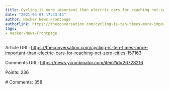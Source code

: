 ```yaml
---
title: Cycling is more important than electric cars for reaching net-zero cities
date: "2021-04-07 17:43:44"
author: Hacker News Frontpage
authorlink: https://theconversation.com/cycling-is-ten-times-more-important-than-electric-cars-for-reaching-net-zero-cities-157163
tags:
- Hacker-News-Frontpage
---
```


<p>Article URL: <a href="https://theconversation.com/cycling-is-ten-times-more-important-than-electric-cars-for-reaching-net-zero-cities-157163">https://theconversation.com/cycling-is-ten-times-more-important-than-electric-cars-for-reaching-net-zero-cities-157163</a></p>
<p>Comments URL: <a href="https://news.ycombinator.com/item?id=26728216">https://news.ycombinator.com/item?id=26728216</a></p>
<p>Points: 236</p>
<p># Comments: 358</p>
